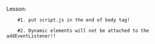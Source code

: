 Lesson:


        #1. put script.js in the end of body tag!

        #2. Dynamic elements will not be attached to the addEventListener!!